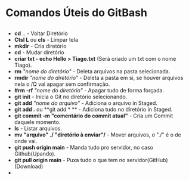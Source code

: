# Comandos Úteis do GitBash

## 

- **cd**  .. - Voltar Diretório
- **Ctsl L** ou **cls** - Limpar tela 
- **mkdir** - Cria diretório
- **cd** - Mudar diretório
- **criar txt - echo Hello > Tiago.txt**      (Será criado um txt com o nome Tiago).
- **rm**  *"nome do diretório"* - Deleta arquivos na pasta selecionada.
- **rmdir**  *"nome do diretório"* - Deleta a pasta em si, se houver arquivos nela o /Q vai apagar sem confirmação.
- **#rm -rf** *"nome do diretório"* - Apagar tudo de forma forçada.
- **git init** - Inicia o Git no diretório selecionando.
- **git add** *"nome do arquivo"* - Adiciona o arquivo in Staged.
- **git add .** ou **git add * ** - Adiciona tudo no diretório in Staged.
- **git commit -m "comentário do commit atual"** - Cria um Commit daquele momento.
- **ls** - Listar arquivos.
- **mv "arquivo" ./ "diretório à enviar"/** - Mover arquivos, o "./" é o de onde vai.
- **git push origin main** - Manda tudo pro servidor, no caso Github(Upando).
- **git pull origin main** - Puxa tudo o que tem no servidor(GitHub)(Download)
- 
